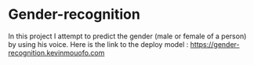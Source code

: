 # Gender-recognition

In this project I attempt to predict the gender (male or female of a person) by using his voice.
Here is the link to the deploy model : https://gender-recognition.kevinmouofo.com


